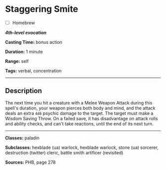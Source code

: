 # Staggering Smite

- [ ] Homebrew

***4th-level evocation***

**Casting Time:** bonus action

**Duration:** 1 minute

**Range:** self

**Tags:** verbal, concentration

---

## Description
The next time you hit a creature with a Melee Weapon Attack during this spell's duration, your weapon pierces both body and mind, and the attack deals an extra `4d6` psychic damage to the target.
The target must make a Wisdom Saving Throw.
On a failed save, it has disadvantage on attack rolls and ability checks, and can't take reactions, until the end of its next turn.

---

**Classes:** paladin

**Subclasses:** hexblade (ua) warlock, hexblade warlock, stone (ua) sorcerer, destruction (twitter) cleric, battle smith artificer (revisited)

**Sources:** PHB, page 278

